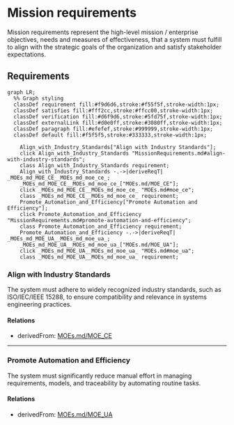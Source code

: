 # Mission requirements

Mission requirements represent the high-level mission / enterprise  objectives, needs and measures of effectiveness, that a system must fulfill to align with the strategic goals of the organization and satisfy stakeholder expectations. 

## Requirements

```mermaid
graph LR;
  %% Graph styling
  classDef requirement fill:#f9d6d6,stroke:#f55f5f,stroke-width:1px;
  classDef satisfies fill:#fff2cc,stroke:#ffcc00,stroke-width:1px;
  classDef verification fill:#d6f9d6,stroke:#5fd75f,stroke-width:1px;
  classDef externalLink fill:#d0e0ff,stroke:#3080ff,stroke-width:1px;
  classDef paragraph fill:#efefef,stroke:#999999,stroke-width:1px;
  classDef default fill:#f5f5f5,stroke:#333333,stroke-width:1px;

    Align_with_Industry_Standards["Align with Industry Standards"];
    click Align_with_Industry_Standards "MissionRequirements.md#align-with-industry-standards";
    class Align_with_Industry_Standards requirement;
    Align_with_Industry_Standards -.->|deriveReqT| _MOEs_md_MOE_CE__MOEs_md_moe_ce_;
    _MOEs_md_MOE_CE__MOEs_md_moe_ce_["MOEs.md/MOE_CE"];
    click _MOEs_md_MOE_CE__MOEs_md_moe_ce_ "MOEs.md#moe_ce";
    class _MOEs_md_MOE_CE__MOEs_md_moe_ce_ requirement;
    Promote_Automation_and_Efficiency["Promote Automation and Efficiency"];
    click Promote_Automation_and_Efficiency "MissionRequirements.md#promote-automation-and-efficiency";
    class Promote_Automation_and_Efficiency requirement;
    Promote_Automation_and_Efficiency -.->|deriveReqT| _MOEs_md_MOE_UA__MOEs_md_moe_ua_;
    _MOEs_md_MOE_UA__MOEs_md_moe_ua_["MOEs.md/MOE_UA"];
    click _MOEs_md_MOE_UA__MOEs_md_moe_ua_ "MOEs.md#moe_ua";
    class _MOEs_md_MOE_UA__MOEs_md_moe_ua_ requirement;
```


### Align with Industry Standards

The system must adhere to widely recognized industry standards, such as ISO/IEC/IEEE 15288, to ensure compatibility and relevance in systems engineering practices.

#### Relations
  * derivedFrom: [MOEs.md/MOE_CE](MOEs.md#moe_ce)

---

### Promote Automation and Efficiency

The system must significantly reduce manual effort in managing requirements, models, and traceability by automating routine tasks.

#### Relations
  * derivedFrom: [MOEs.md/MOE_UA](MOEs.md#moe_ua)